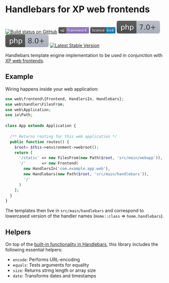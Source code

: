Handlebars for XP web frontends
===============================

[![Build status on GitHub](https://github.com/xp-forge/handlebars-templates/workflows/Tests/badge.svg)](https://github.com/xp-forge/handlebars-templates/actions)
[![XP Framework Module](https://raw.githubusercontent.com/xp-framework/web/master/static/xp-framework-badge.png)](https://github.com/xp-framework/core)
[![BSD Licence](https://raw.githubusercontent.com/xp-framework/web/master/static/licence-bsd.png)](https://github.com/xp-framework/core/blob/master/LICENCE.md)
[![Requires PHP 7.0+](https://raw.githubusercontent.com/xp-framework/web/master/static/php-7_0plus.svg)](http://php.net/)
[![Supports PHP 8.0+](https://raw.githubusercontent.com/xp-framework/web/master/static/php-8_0plus.svg)](http://php.net/)
[![Latest Stable Version](https://poser.pugx.org/xp-forge/handlebars-templates/version.png)](https://packagist.org/packages/xp-forge/handlebars-templates)

Handlebars template engine implementation to be used in conjunction with [XP web frontends](https://github.com/xp-forge/frontend).

Example
-------
Wiring happens inside your web application:

```php
use web\frontend\{Frontend, HandlersIn, Handlebars};
use web\handler\FilesFrom;
use web\Application;
use io\Path;

class App extends Application {

  /** Returns routing for this web application */
  public function routes() {
    $root= $this->environment->webroot();
    return [
      '/static' => new FilesFrom(new Path($root, 'src/main/webapp')),
      '/'       => new Frontend(
        new HandlersIn('com.example.app.web'),
        new Handlebars(new Path($root, 'src/main/handlebars')),
        '/'
      )
    ];
  }
}
```

The templates then live in `src/main/handlebars` and correspond to lowercased version of the handler names (`Home::class` => `home.handlebars`).

Helpers
-------
On top of the [built-in functionality in Handlebars](https://github.com/xp-forge/handlebars), this library includes the following essential helpers:

* `encode`: Performs URL-encoding 
* `equals`: Tests arguments for equality
* `size`: Returns string length or array size
* `date`: Transforms dates and timestamps
